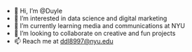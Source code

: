 - 👋 Hi, I’m @Duyle
- 👀 I’m interested in data science and digital marketing
- 🌱 I’m currently learning media and communications at NYU
- 💞️ I’m looking to collaborate on creative and fun projects
- 📫 Reach me at ddl8997@nyu.edu

<!---
Duyle123/Duyle123 is a ✨ special ✨ repository because its `README.md` (this file) appears on your GitHub profile.
You can click the Preview link to take a look at your changes.
--->
